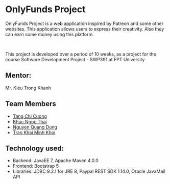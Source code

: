 # OnlyFunds Project

OnlyFunds Project is a web application inspired by Patreon and some other websites. This application allows users to express their creativity.
Also they can earn some money using this platform.

<br>

This project is developed over a period of 10 weeks, as a project for the course Software Development Project - SWP391 at FPT University

## Mentor: 
Mr. Kieu Trong Khanh

## Team Members
- [Tang Chi Cuong](https://www.facebook.com/chicuong.tang.9022)
- [Khuc Ngoc Thai](https://www.facebook.com/khucngocthai)
- [Nguyen Quang Dung](https://www.facebook.com/Aeterna212)
- [Tran Khai Minh Khoi](https://www.facebook.com/profile.php?id=100013237866089)

## Technology used:
- Backend: JavaEE 7, Apache Maven 4.0.0
- Frontend: Bootstrap 5
- Libraries: JDBC 9.2.1 for JRE 8, Paypal REST SDK 1.14.0, Oracle JavaMail API
